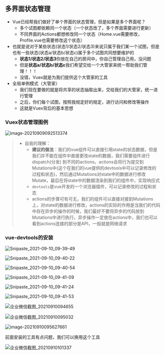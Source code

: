 ## 多界面状态管理

- Vue已经帮我们做好了单个界面的状态管理，但是如果是多个界面呢？
  - 多个试图都依赖同一个状态（一个状态改了，多个界面需要进行更新）
  - 不同界面的Actions都想修改同一个状态（Home.vue需要修改，Profile.vue也需要修改这个状态）
- 也就是说对于某些状态(状态1/状态2/状态3)来说只属于我们某一个试图，但是也有一些状态(状态a/状态b/状态c)属于多个试图共同想要维护的
  - **状态1/状态2/状态3**你放在自己的房间中，你自己管理自己用，没问题
  - 但是**状态a/状态b/状态c**我们希望交给一个大管家来统一帮助我们管理！！！
  - 没错，Vuex就是为我们提供这个大管家的工具
- 全局单例模式（大管家）
  - 我们现在要做的就是将共享的状态抽取出来，交给我们的大管家，统一进行管理
  - 之后，你们每个试图，按照我规定好的规定，进行访问和修改等操作
  - 这就是Vuex背后的基本思想

### Vuex状态管理图例

![image-20210909092513374](images/image-20210909092513374.png)

> - 自我的理解：
>   - **建议的做法**：我们的vue组件可以直接引用state的状态数据，但是我们并不能在组件中直接更改state的数据，我们需要组件进行dispatch(分发) 到不同的actions，actions会将行为提交到Mutations中(这个在我们的vue提供的devtools中可以记录修改的过程和状态)，然后通过Mutations对state中的数据进行修改Mutate，最后在将state中的数据渲染到我们的组件中，实现响应式
>   - `devtools`是vue开发的一个浏览器插件，可以记录修改的过程和状态
>   - actions的步骤可有可无，我们的组件可以直接对接到Mutations上，对state的数据进行修改，actions的实际的作用是当我们的代码中存在异步的操作的时候，我们最好不要将异步的代码放到Mutations中进行执行，异步操作一定放在actions中，我们也可以看到actions连接的部分是API，一般就是网络请求

### vue-devtools的安装

![Snipaste_2021-09-10_09-39-49](images/Snipaste_2021-09-10_09-39-49.png)

![Snipaste_2021-09-10_09-40-22](images/Snipaste_2021-09-10_09-40-22.png)

![Snipaste_2021-09-10_09-40-54](images/Snipaste_2021-09-10_09-40-54.png)

![Snipaste_2021-09-10_09-41-09](images/Snipaste_2021-09-10_09-41-09.png)

![Snipaste_2021-09-10_09-41-24](images/Snipaste_2021-09-10_09-41-24.png)

![Snipaste_2021-09-10_09-41-53](images/Snipaste_2021-09-10_09-41-53.png)

![企业微信截图_20210910094655](images/企业微信截图_20210910094655.png)

![企业微信截图_20210910095032](images/企业微信截图_20210910095032.png)

![image-20210910095627661](images/image-20210910095627661.png)

前面安装的工具有点问题，我们可以换用这个工具

![企业微信截图_20210910101337](images/企业微信截图_20210910101337.png)